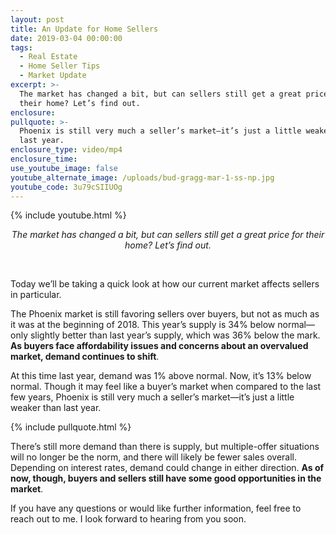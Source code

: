 ```yaml
---
layout: post
title: An Update for Home Sellers
date: 2019-03-04 00:00:00
tags:
  - Real Estate
  - Home Seller Tips
  - Market Update
excerpt: >-
  The market has changed a bit, but can sellers still get a great price for
  their home? Let’s find out.
enclosure:
pullquote: >-
  Phoenix is still very much a seller’s market—it’s just a little weaker than
  last year.
enclosure_type: video/mp4
enclosure_time:
use_youtube_image: false
youtube_alternate_image: /uploads/bud-gragg-mar-1-ss-np.jpg
youtube_code: 3u79cSIIUOg
---
```


{% include youtube.html %}

<center><em>The market has changed a bit, but can sellers still get a great price for their home? Let&rsquo;s find out.</em></center>

&nbsp;

Today we’ll be taking a quick look at how our current market affects sellers in particular.

The Phoenix market is still favoring sellers over buyers, but not as much as it was at the beginning of 2018. This year’s supply is 34% below normal—only slightly better than last year’s supply, which was 36% below the mark. **As buyers face affordability issues and concerns about an overvalued market, demand continues to shift**.

At this time last year, demand was 1% above normal. Now, it’s 13% below normal. Though it may feel like a buyer’s market when compared to the last few years, Phoenix is still very much a seller’s market—it’s just a little weaker than last year.

{% include pullquote.html %}

There’s still more demand than there is supply, but multiple-offer situations will no longer be the norm, and there will likely be fewer sales overall. Depending on interest rates, demand could change in either direction. **As of now, though, buyers and sellers still have some good opportunities in the market**.&nbsp;

If you have any questions or would like further information, feel free to reach out to me. I look forward to hearing from you soon.